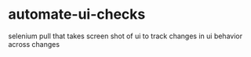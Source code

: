 # automate-ui-checks
selenium pull that takes screen shot of ui to track changes in ui behavior across changes
